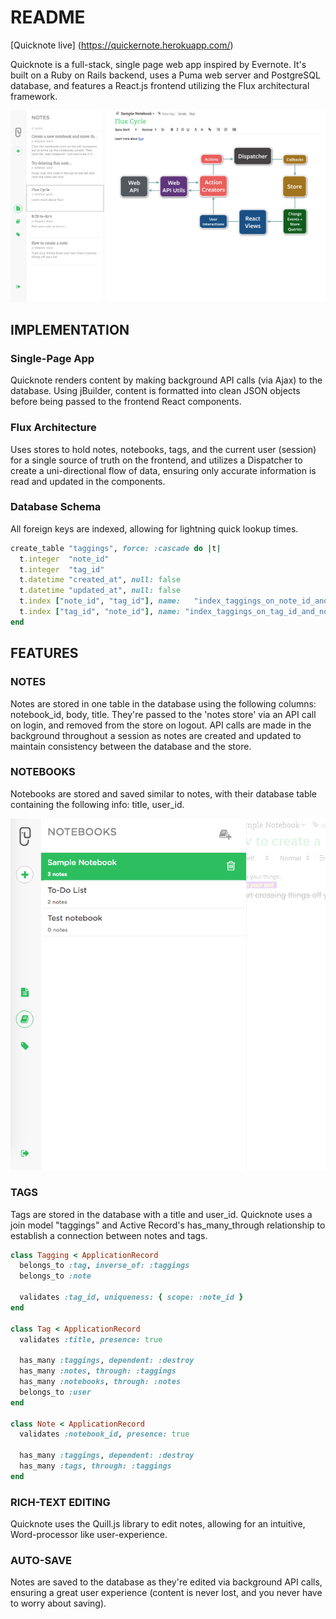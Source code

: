 # README

[Quicknote live] (https://quickernote.herokuapp.com/)

Quicknote is a full-stack, single page web app inspired by Evernote. It's built on a Ruby on Rails backend, uses a Puma web server and PostgreSQL database, and features a React.js frontend utilizing the Flux architectural framework.

![home page view](./lib/pictures/home_page.png)

## IMPLEMENTATION

### Single-Page App
Quicknote renders content by making background API calls (via Ajax) to the database. Using jBuilder, content is formatted into clean JSON objects before being passed to the frontend React components.

### Flux Architecture
Uses stores to hold notes, notebooks, tags, and the current user (session) for a single source of truth on the frontend, and utilizes a Dispatcher to create a uni-directional flow of data, ensuring only accurate information is read and updated in the components.

### Database Schema
All foreign keys are indexed, allowing for lightning quick lookup times.

```ruby
create_table "taggings", force: :cascade do |t|
  t.integer  "note_id"
  t.integer  "tag_id"
  t.datetime "created_at", null: false
  t.datetime "updated_at", null: false
  t.index ["note_id", "tag_id"], name:   "index_taggings_on_note_id_and_tag_id", unique: true, using: :btree
  t.index ["tag_id", "note_id"], name: "index_taggings_on_tag_id_and_note_id", unique: true, using: :btree
end
```

## FEATURES

### NOTES
Notes are stored in one table in the database using the following columns: notebook_id, body, title. They're passed to the 'notes store' via an API call on login, and removed from the store on logout. API calls are made in the background throughout a session as notes are created and updated to maintain consistency between the database and the store.

### NOTEBOOKS
Notebooks are stored and saved similar to notes, with their database table containing the following info: title, user_id.

![notebook modal](./lib/pictures/notebook_modal.png)

### TAGS
Tags are stored in the database with a title and user_id. Quicknote uses a join model "taggings" and Active Record's has_many_through relationship to establish a connection between notes and tags.

```ruby
class Tagging < ApplicationRecord
  belongs_to :tag, inverse_of: :taggings
  belongs_to :note

  validates :tag_id, uniqueness: { scope: :note_id }
end

class Tag < ApplicationRecord
  validates :title, presence: true

  has_many :taggings, dependent: :destroy
  has_many :notes, through: :taggings
  has_many :notebooks, through: :notes
  belongs_to :user
end

class Note < ApplicationRecord
  validates :notebook_id, presence: true

  has_many :taggings, dependent: :destroy
  has_many :tags, through: :taggings
end
```

### RICH-TEXT EDITING
Quicknote uses the Quill.js library to edit notes, allowing for an intuitive, Word-processor like user-experience.

### AUTO-SAVE
Notes are saved to the database as they're edited via background API calls, ensuring a great user experience (content is never lost, and you never have to worry about saving).
